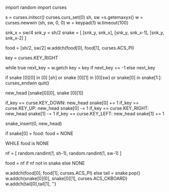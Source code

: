 import random
import curses

s = curses.initscr()
curses.curs_set(0)
sh, sw =s.getemaxyx()
w = curses.newwin (sh, sw, 0, 0)
w = keypad(1)
w.timeout(100)

snk_x = sw/4
snk_y = sh/2
snake = [
[snk_y, snk_x],
[snk_y, snk_x-1],
[snk_y, snk_x-2]
]

food = [sh/2, sw/2]
w.addch(food[0], food[1], curses.ACS_PI)


key = curses.KEY_RIGHT

while true
 next_key = w.getch
 key = key if next_key == -1 else next_key

if snake [0][0] in [0] [sh] or snake [0][1] in [0][sw] or snake[0] in snake[1:]:
curses_endwin
quit()

new_head [snake[0][0], snake [0][1]]

if_key == curse.KEY_DOWN:
 new_head snake[0] += 1
if_key == curse.KEY_UP:
 new_head snake[0] -= 1
if_key == curse.KEY_RIGHT:
 new_head snake[1] -= 1
if_key == curse.KEY_LEFT:
 new_head snake[1] += 1
  
  
snake_insert(0, new_head)

if snake[0] = food: 
 food = NONE
 
WHILE food is NONE

nf = [
random.randint(1, sh-1),
random.randint(1, sw-1)
]

food = nf if nf not in snake else NONE

w.addch(food[0], food[1], curses.ACS_PI)
else
tail = snake.pop()
w.addch(snake[0][0], snake[0][1], curses.ACS_CKBOARD)
 w.addch(tail[0],tail[1], '')
 
 
